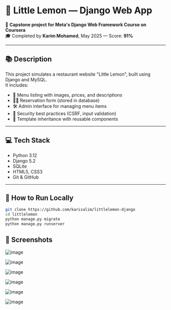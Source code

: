 # 🍋 Little Lemon — Django Web App

🚀 **Capstone project for Meta's Django Web Framework Course on Coursera**  
🎓 Completed by **Karim Mohamed**, May 2025 — Score: **91%**

---

## 📚 Description

This project simulates a restaurant website "Little Lemon", built using Django and MySQL.  
It includes:

- 🧾 Menu listing with images, prices, and descriptions
- 🧍‍♂️ Reservation form (stored in database)
- 🛠 Admin interface for managing menu items
- 🔐 Security best practices (CSRF, input validation)
- 🧱 Template inheritance with reusable components

---

## 💻 Tech Stack

- Python 3.12
- Django 5.2
- SQLite
- HTML5, CSS3
- Git & GitHub

---

## 🧪 How to Run Locally

```bash
git clone https://github.com/karisalim/littlelemon-django
cd littlelemon
python manage.py migrate
python manage.py runserver

```
## 📸 Screenshots

![image](https://github.com/user-attachments/assets/58dfe8a5-c0db-47ca-a923-38ff9bf30634)

![image](https://github.com/user-attachments/assets/a8a30050-50da-4ca9-8e8c-ca538ba7f10b)

![image](https://github.com/user-attachments/assets/19d73c0c-2f26-43e5-aafd-e0636b50964a)

![image](https://github.com/user-attachments/assets/40946ce8-8343-493b-ae19-2b04904ed6c3)

![image](https://github.com/user-attachments/assets/0318df3c-556d-4f53-88a3-780f93a50c90)

![image](https://github.com/user-attachments/assets/345834fd-0f0e-4838-bad3-47636a72e093)



